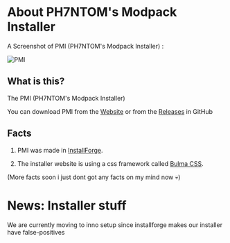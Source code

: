 # About PH7NTOM's Modpack Installer

A Screenshot of PMI (PH7NTOM's Modpack Installer) :

![PMI](https://cdn.discordapp.com/attachments/1051425996454232094/1055025686949154826/image.png)

## What is this?

The PMI (PH7NTOM's Modpack Installer)

You can download PMI from the [Website](https://ph7ntomxd.github.io/PMI/) or from the [Releases](https://github.com/PH7NTOMXD/PMI/releases) in GitHub

## Facts

1. PMI was made in [InstallForge](https://installforge.net/).

2. The installer website is using a css framework called [Bulma CSS](https://bulma.io/).


(More facts soon i just dont got any facts on my mind now 💀)

# News: Installer stuff

We are currently moving to inno setup since installforge makes our installer have false-positives
